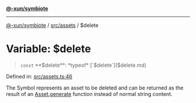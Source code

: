 [**@-xun/symbiote**](../../../README.md)

***

[@-xun/symbiote](../../../README.md) / [src/assets](../README.md) / $delete

# Variable: $delete

> `const` **$delete**: *typeof* [`$delete`]($delete.md)

Defined in: [src/assets.ts:46](https://github.com/Xunnamius/symbiote/blob/28acb7961df65f3e39ec6b549117698f529b083c/src/assets.ts#L46)

The Symbol represents an asset to be deleted and can be returned as the
result of an [Asset.generate](../type-aliases/Asset.md#generate) function instead of normal string
content.
